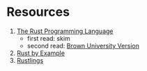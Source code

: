 # Resources

1. [The Rust Programming Language](https://doc.rust-lang.org/book/)
    - first read: skim
    - second read: [Brown University Version](https://rust-book.cs.brown.edu/)
2. [Rust by Example](https://doc.rust-lang.org/rust-by-example/)
3. [Rustlings](https://github.com/rust-lang/rustlings)

